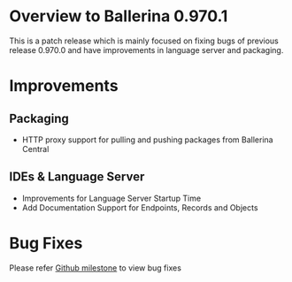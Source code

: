 # Overview to Ballerina 0.970.1
This is a patch release which is mainly focused on fixing bugs of previous release 0.970.0 and have improvements in language server and packaging.

# Improvements
## Packaging
- HTTP proxy support for pulling and pushing packages from Ballerina Central
## IDEs & Language Server
- Improvements for Language Server Startup Time
- Add Documentation Support for Endpoints, Records and Objects

# Bug Fixes 
Please refer [Github milestone](https://github.com/ballerina-platform/ballerina-lang) to view bug fixes
